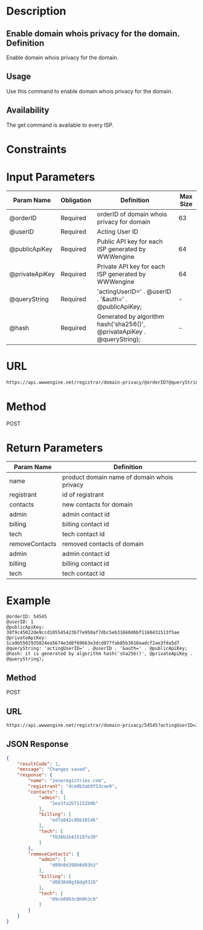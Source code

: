 Description
=============
Enable domain whois privacy for the domain.
Definition
------------
Enable domain whois privacy for the domain.

Usage
------------
Use this command to enable domain whois privacy for the domain.

Availability
-------------
The get command is available to every ISP.

Constraints
=============

Input Parameters
=================
| Param Name | Obligation | Definition | Max Size |
| ------------- | ------------- | ------------- | ------------- |
| @orderID | Required | orderID of domain whois privacy for domain | 63 |
| @userID | Required | Acting User ID | |
| @publicApiKey | Required | Public API key for each ISP generated by WWWengine | 64 |
| @privateApiKey | Required | Private API key for each ISP generated by WWWengine | 64 |
| @queryString | Required | 'actingUserID=' . @userID . '&auth=' . @publicApiKey; | - |
| @hash | Required | Generated by algorithm hash('sha256()', @privateApiKey . @queryString); | - |

URL
===========
```html
https://api.wwwengine.net/registrar/domain-privacy/@orderID?@queryString&hash=@hash
```
Method
========
POST

Return Parameters
=================
| Param Name| Definition |
| ------------- | ------------- |
| name | product domain name of domain whois privacy |
| registrant | id of registrant |
| contacts | new contacts for domain |
| admin | admin contact id |
| billing | billing contact id |
| tech | tech contact id |
| removeContacts | removed contacts of domain |
| admin | admin contact id |
| billing | billing contact id |
| tech | tech contact id |

Example
=========
````
@orderID: 54545
@userID: 1
@publicApiKey: 38f9c45022de9ccd105545423b77e950af7dbc5eb31660d6bf1160431513f5ae
@privateApiKey: 1ca9b5502935824ea5674e3d8f69663e3dcd077fab85b3810aadcf2ae3fda5d7
@queryString: 'actingUserID=' . @userID . '&auth=' . @publicApiKey;
@hash: it is generated by algorithm hash('sha256()', @privateApiKey . @queryString);
````
Method
----------

POST

URL
----------

````html
https://api.wwwengine.net/registrar/domain-privacy/54545?actingUserID=1&auth=38f9c45022de9ccd105545423b77e950af7dbc5eb31660d6bf1160431513f5ae&hash=1ca9b5502935824ea5674e3d8f69663e3dcd077fab85b3810aadcf2ae3fda5d7
````
JSON Response
--------------------

````json
{
    "resultCode": 1,
    "message": "Changes saved",
    "response": {
        "name": "zeneregistries.com",
		"registrant": "dce0b3ab9f53cae9",
		"contacts": {
			"admin": [
				"1ea3fa2b71152b0b"
			],
			"billing": [
				"ed7a842cdbb10146"
			],
			"tech": [
				"f036b2b415197e39"
			]
		},
        "removeContacts": {
			"admin": [
				"d89h8d398h8d93h3"
			],
			"billing": [
				"d0830d8g38dg9328"
			],
			"tech": [
				"09ch09h3c0h0h3c0"
			]
		}
    }
}
````
